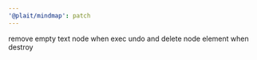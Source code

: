 ```yaml
---
'@plait/mindmap': patch
---
```


remove empty text node when exec undo and delete node element when destroy
